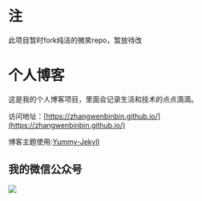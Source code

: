 
# 注
此项目暂时fork纯洁的微笑repo，暂放待改

# 个人博客

这是我的个人博客项目，里面会记录生活和技术的点点滴滴。


访问地址：[https://zhangwenbinbin.github.io/](https://zhangwenbinbin.github.io/)


博客主题使用:[Yummy-Jekyll](https://github.com/DONGChuan/Yummy-Jekyll)


## 我的微信公众号

![](http://www.ityouknow.com/assets/images/keeppuresmile_430.jpg)

